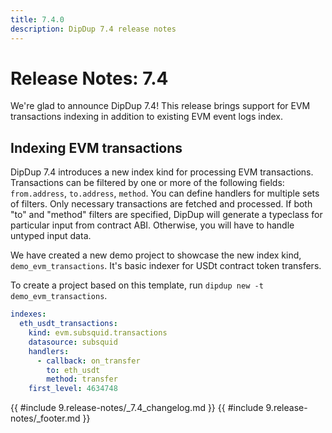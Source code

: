 ```yaml
---
title: 7.4.0
description: DipDup 7.4 release notes
---
```


# Release Notes: 7.4

We're glad to announce DipDup 7.4! This release brings support for EVM transactions indexing in addition to existing EVM event logs index.

## Indexing EVM transactions

DipDup 7.4 introduces a new index kind for processing EVM transactions. Transactions can be filtered by one or more of the following fields: `from.address`, `to.address`, `method`. You can define handlers for multiple sets of filters. Only necessary transactions are fetched and processed. If both "to" and "method" filters are specified, DipDup will generate a typeclass for particular input from contract ABI. Otherwise, you will have to handle untyped input data.

We have created a new demo project to showcase the new index kind, `demo_evm_transactions`. It's basic indexer for USDt contract token transfers.

To create a project based on this template, run `dipdup new -t demo_evm_transactions`.

```yaml [dipdup.yaml]
indexes:
  eth_usdt_transactions:
    kind: evm.subsquid.transactions
    datasource: subsquid
    handlers:
      - callback: on_transfer
        to: eth_usdt
        method: transfer
    first_level: 4634748
```

{{ #include 9.release-notes/_7.4_changelog.md }}
{{ #include 9.release-notes/_footer.md }}
